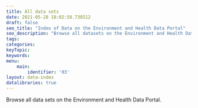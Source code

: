 ```yaml
---
title: All data sets
date: 2021-05-28 18:02:58.738512
draft: false
seo_title: "Index of Data on the Environment and Health Data Portal"
seo_description: "Browse all datasets on the Environment and Health Data Portal."
tags: 
categories: 
keyTopic: 
keywords: 
menu:
    main:
        identifier: '03'
layout: data-index
datalibraries: true
---
```


Browse all data sets on the Environment and Health Data Portal.

